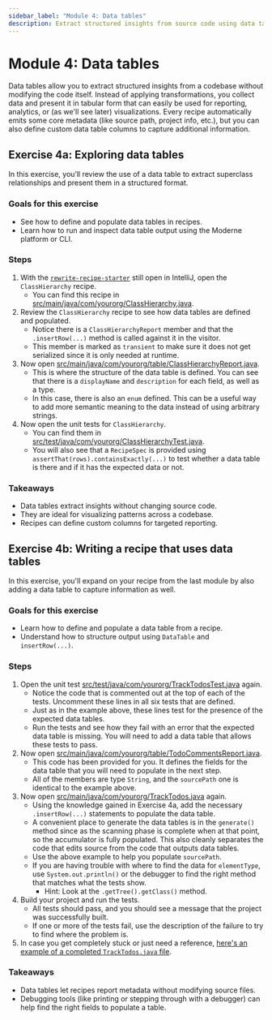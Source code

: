 ```yaml
---
sidebar_label: "Module 4: Data tables"
description: Extract structured insights from source code using data tables.
---
```


# Module 4: Data tables

Data tables allow you to extract structured insights from a codebase without modifying the code itself. Instead of applying transformations, you collect data and present it in tabular form that can easily be used for reporting, analytics, or (as we'll see later) visualizations. Every recipe automatically emits some core metadata (like source path, project info, etc.), but you can also define custom data table columns to capture additional information.

## Exercise 4a: Exploring data tables

In this exercise, you’ll review the use of a data table to extract superclass relationships and present them in a structured format.

### Goals for this exercise

* See how to define and populate data tables in recipes.
* Learn how to run and inspect data table output using the Moderne platform or CLI.

### Steps

1. With the [`rewrite-recipe-starter`](https://github.com/moderneinc/rewrite-recipe-starter) still open in IntelliJ, open the `ClassHierarchy` recipe.
   * You can find this recipe in [src/main/java/com/yourorg/ClassHierarchy.java](https://github.com/moderneinc/rewrite-recipe-starter/blob/main/src/main/java/com/yourorg/ClassHierarchy.java).
2. Review the `ClassHierarchy` recipe to see how data tables are defined and populated.
   * Notice there is a `ClassHierarchyReport` member and that the `.insertRow(...)` method is called against it in the visitor.
   * This member is marked as `transient` to make sure it does not get serialized since it is only needed at runtime.
3. Now open [src/main/java/com/yourorg/table/ClassHierarchyReport.java](https://github.com/moderneinc/rewrite-recipe-starter/blob/main/src/main/java/com/yourorg/table/ClassHierarchyReport.java).
   * This is where the structure of the data table is defined. You can see that there is a `displayName` and `description` for each field, as well as a type.
   * In this case, there is also an `enum` defined. This can be a useful way to add more semantic meaning to the data instead of using arbitrary strings.
3. Now open the unit tests for `ClassHierarchy`.
   * You can find them in [src/test/java/com/yourorg/ClassHierarchyTest.java](https://github.com/moderneinc/rewrite-recipe-starter/blob/main/src/test/java/com/yourorg/ClassHierarchyTest.java).
   * You will also see that a `RecipeSpec` is provided using `assertThat(rows).containsExactly(...)` to test whether a data table is there and if it has the expected data or not.

### Takeaways

* Data tables extract insights without changing source code.
* They are ideal for visualizing patterns across a codebase.
* Recipes can define custom columns for targeted reporting.


## Exercise 4b: Writing a recipe that uses data tables

In this exercise, you'll expand on your recipe from the last module by also adding a data table to capture information as well.

### Goals for this exercise

* Learn how to define and populate a data table from a recipe.
* Understand how to structure output using `DataTable` and `insertRow(...)`.

### Steps

1. Open the unit test [src/test/java/com/yourorg/TrackTodosTest.java](https://github.com/moderneinc/rewrite-recipe-starter/blob/main/src/test/java/com/yourorg/TrackTodosTest.java) again.
   * Notice the code that is commented out at the top of each of the tests. Uncomment these lines in all six tests that are defined.
   * Just as in the example above, these lines test for the presence of the expected data tables.
   * Run the tests and see how they fail with an error that the expected data table is missing. You will need to add a data table that allows these tests to pass.
2. Now open [src/main/java/com/yourorg/table/TodoCommentsReport.java](https://github.com/moderneinc/rewrite-recipe-starter/blob/main/src/test/java/com/yourorg/table/TodoCommentsReport.java).
   * This code has been provided for you. It defines the fields for the data table that you will need to populate in the next step.
   * All of the members are type `String`, and the `sourcePath` one is identical to the example above.
3. Now open [src/main/java/com/yourorg/TrackTodos.java](https://github.com/moderneinc/rewrite-recipe-starter/blob/main/src/main/java/com/yourorg/TrackTodos.java) again.
   * Using the knowledge gained in Exercise 4a, add the necessary `.insertRow(...)` statements to populate the data table.
   * A convenient place to generate the data tables is in the `generate()` method since as the scanning phase is complete when at that point, so the accumulator is fully populated. This also cleanly separates the code that edits source from the code that outputs data tables.
   * Use the above example to help you populate `sourcePath`.
   * If you are having trouble with where to find the data for `elementType`, use `System.out.println()` or the debugger to find the right method that matches what the tests show.
      * Hint: Look at the `.getTree().getClass()` method.
4. Build your project and run the tests.
   * All tests should pass, and you should see a message that the project was successfully built.
   * If one or more of the tests fail, use the description of the failure to try to find where the problem is.
5. In case you get completely stuck or just need a reference, [here's an example of a completed `TrackTodos.java` file](https://github.com/moderneinc/rewrite-recipe-starter/blob/workshop-solutions/src/main/java/com/yourorg/TrackTodos.java).

### Takeaways

* Data tables let recipes report metadata without modifying source files.
* Debugging tools (like printing or stepping through with a debugger) can help find the right fields to populate a table.
